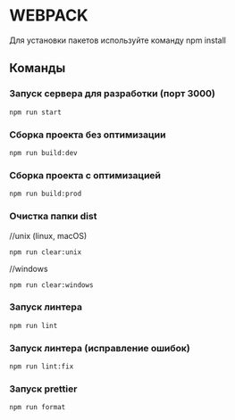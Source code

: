 # WEBPACK

Для установки пакетов используйте команду npm install

## Команды

### Запуск сервера для разработки (порт 3000)

```shell
npm run start
```

### Сборка проекта без оптимизации
```shell
npm run build:dev
```

### Сборка проекта с оптимизацией
```shell
npm run build:prod
```

### Очистка папки dist
//unix (linux, macOS)
```shell
npm run clear:unix
```
//windows
```shell
npm run clear:windows

```

### Запуск линтера

```shell
npm run lint
```

### Запуск линтера (исправление ошибок)
```shell
npm run lint:fix

```

### Запуск prettier 
```shell
npm run format

```
